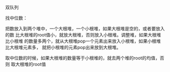 双队列

找中位数：

把数放入到两个堆中，一个大根堆，一个小根堆，如果大根堆是空的，或者要放入的数
比大根堆的root值小，就放大根堆，否则放入小根堆。调整堆，如果大根堆比小根堆
的数量多两个，就从大根堆pop一个元素出来放入小根堆，如果小根堆比大根堆元素多，
就把小根堆的元素pop出来放到大根堆。

取中位数的时候，如果大根堆的数量等于小根堆的，就去两个堆的root的均值，否则
取大根堆的root值